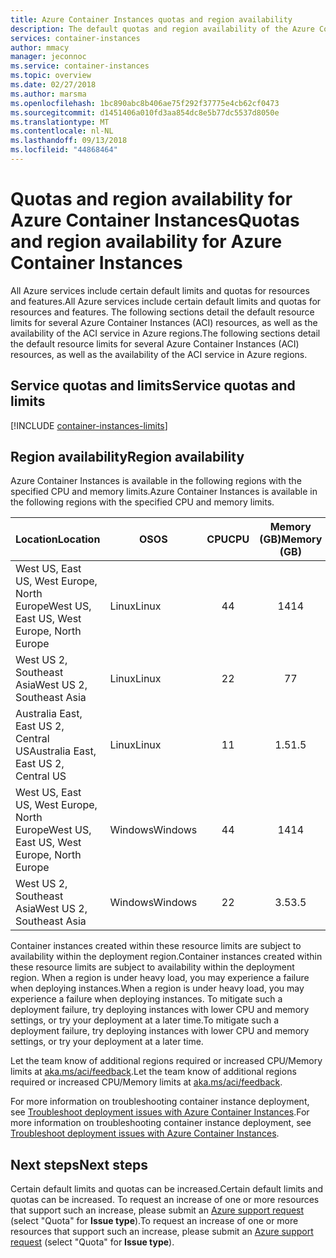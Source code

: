 ```yaml
---
title: Azure Container Instances quotas and region availability
description: The default quotas and region availability of the Azure Container Instances service.
services: container-instances
author: mmacy
manager: jeconnoc
ms.service: container-instances
ms.topic: overview
ms.date: 02/27/2018
ms.author: marsma
ms.openlocfilehash: 1bc890abc8b406ae75f292f37775e4cb62cf0473
ms.sourcegitcommit: d1451406a010fd3aa854dc8e5b77dc5537d8050e
ms.translationtype: MT
ms.contentlocale: nl-NL
ms.lasthandoff: 09/13/2018
ms.locfileid: "44868464"
---
```

# <a name="quotas-and-region-availability-for-azure-container-instances"></a><span data-ttu-id="04200-103">Quotas and region availability for Azure Container Instances</span><span class="sxs-lookup"><span data-stu-id="04200-103">Quotas and region availability for Azure Container Instances</span></span>

<span data-ttu-id="04200-104">All Azure services include certain default limits and quotas for resources and features.</span><span class="sxs-lookup"><span data-stu-id="04200-104">All Azure services include certain default limits and quotas for resources and features.</span></span> <span data-ttu-id="04200-105">The following sections detail the default resource limits for several Azure Container Instances (ACI) resources, as well as the availability of the ACI service in Azure regions.</span><span class="sxs-lookup"><span data-stu-id="04200-105">The following sections detail the default resource limits for several Azure Container Instances (ACI) resources, as well as the availability of the ACI service in Azure regions.</span></span>

## <a name="service-quotas-and-limits"></a><span data-ttu-id="04200-106">Service quotas and limits</span><span class="sxs-lookup"><span data-stu-id="04200-106">Service quotas and limits</span></span>

[!INCLUDE [container-instances-limits](../../includes/container-instances-limits.md)]

## <a name="region-availability"></a><span data-ttu-id="04200-107">Region availability</span><span class="sxs-lookup"><span data-stu-id="04200-107">Region availability</span></span>

<span data-ttu-id="04200-108">Azure Container Instances is available in the following regions with the specified CPU and memory limits.</span><span class="sxs-lookup"><span data-stu-id="04200-108">Azure Container Instances is available in the following regions with the specified CPU and memory limits.</span></span>

| <span data-ttu-id="04200-109">Location</span><span class="sxs-lookup"><span data-stu-id="04200-109">Location</span></span> | <span data-ttu-id="04200-110">OS</span><span class="sxs-lookup"><span data-stu-id="04200-110">OS</span></span> | <span data-ttu-id="04200-111">CPU</span><span class="sxs-lookup"><span data-stu-id="04200-111">CPU</span></span> | <span data-ttu-id="04200-112">Memory (GB)</span><span class="sxs-lookup"><span data-stu-id="04200-112">Memory (GB)</span></span> |
| -------- | -- | :---: | :-----------: |
| <span data-ttu-id="04200-113">West US, East US, West Europe, North Europe</span><span class="sxs-lookup"><span data-stu-id="04200-113">West US, East US, West Europe, North Europe</span></span> | <span data-ttu-id="04200-114">Linux</span><span class="sxs-lookup"><span data-stu-id="04200-114">Linux</span></span> | <span data-ttu-id="04200-115">4</span><span class="sxs-lookup"><span data-stu-id="04200-115">4</span></span> | <span data-ttu-id="04200-116">14</span><span class="sxs-lookup"><span data-stu-id="04200-116">14</span></span> |
| <span data-ttu-id="04200-117">West US 2, Southeast Asia</span><span class="sxs-lookup"><span data-stu-id="04200-117">West US 2, Southeast Asia</span></span> | <span data-ttu-id="04200-118">Linux</span><span class="sxs-lookup"><span data-stu-id="04200-118">Linux</span></span> | <span data-ttu-id="04200-119">2</span><span class="sxs-lookup"><span data-stu-id="04200-119">2</span></span> | <span data-ttu-id="04200-120">7</span><span class="sxs-lookup"><span data-stu-id="04200-120">7</span></span> |
| <span data-ttu-id="04200-121">Australia East, East US 2, Central US</span><span class="sxs-lookup"><span data-stu-id="04200-121">Australia East, East US 2, Central US</span></span> | <span data-ttu-id="04200-122">Linux</span><span class="sxs-lookup"><span data-stu-id="04200-122">Linux</span></span> | <span data-ttu-id="04200-123">1</span><span class="sxs-lookup"><span data-stu-id="04200-123">1</span></span> | <span data-ttu-id="04200-124">1.5</span><span class="sxs-lookup"><span data-stu-id="04200-124">1.5</span></span> |
| <span data-ttu-id="04200-125">West US, East US, West Europe, North Europe</span><span class="sxs-lookup"><span data-stu-id="04200-125">West US, East US, West Europe, North Europe</span></span> | <span data-ttu-id="04200-126">Windows</span><span class="sxs-lookup"><span data-stu-id="04200-126">Windows</span></span> | <span data-ttu-id="04200-127">4</span><span class="sxs-lookup"><span data-stu-id="04200-127">4</span></span> | <span data-ttu-id="04200-128">14</span><span class="sxs-lookup"><span data-stu-id="04200-128">14</span></span> |
| <span data-ttu-id="04200-129">West US 2, Southeast Asia</span><span class="sxs-lookup"><span data-stu-id="04200-129">West US 2, Southeast Asia</span></span> | <span data-ttu-id="04200-130">Windows</span><span class="sxs-lookup"><span data-stu-id="04200-130">Windows</span></span> | <span data-ttu-id="04200-131">2</span><span class="sxs-lookup"><span data-stu-id="04200-131">2</span></span> | <span data-ttu-id="04200-132">3.5</span><span class="sxs-lookup"><span data-stu-id="04200-132">3.5</span></span> |

<span data-ttu-id="04200-133">Container instances created within these resource limits are subject to availability within the deployment region.</span><span class="sxs-lookup"><span data-stu-id="04200-133">Container instances created within these resource limits are subject to availability within the deployment region.</span></span> <span data-ttu-id="04200-134">When a region is under heavy load, you may experience a failure when deploying instances.</span><span class="sxs-lookup"><span data-stu-id="04200-134">When a region is under heavy load, you may experience a failure when deploying instances.</span></span> <span data-ttu-id="04200-135">To mitigate such a deployment failure, try deploying instances with lower CPU and memory settings, or try your deployment at a later time.</span><span class="sxs-lookup"><span data-stu-id="04200-135">To mitigate such a deployment failure, try deploying instances with lower CPU and memory settings, or try your deployment at a later time.</span></span>

<span data-ttu-id="04200-136">Let the team know of additional regions required or increased CPU/Memory limits at [aka.ms/aci/feedback](https://aka.ms/aci/feedback).</span><span class="sxs-lookup"><span data-stu-id="04200-136">Let the team know of additional regions required or increased CPU/Memory limits at [aka.ms/aci/feedback](https://aka.ms/aci/feedback).</span></span>

<span data-ttu-id="04200-137">For more information on troubleshooting container instance deployment, see [Troubleshoot deployment issues with Azure Container Instances](container-instances-troubleshooting.md).</span><span class="sxs-lookup"><span data-stu-id="04200-137">For more information on troubleshooting container instance deployment, see [Troubleshoot deployment issues with Azure Container Instances](container-instances-troubleshooting.md).</span></span>

## <a name="next-steps"></a><span data-ttu-id="04200-138">Next steps</span><span class="sxs-lookup"><span data-stu-id="04200-138">Next steps</span></span>

<span data-ttu-id="04200-139">Certain default limits and quotas can be increased.</span><span class="sxs-lookup"><span data-stu-id="04200-139">Certain default limits and quotas can be increased.</span></span> <span data-ttu-id="04200-140">To request an increase of one or more resources that support such an increase, please submit an [Azure support request][azure-support] (select "Quota" for **Issue type**).</span><span class="sxs-lookup"><span data-stu-id="04200-140">To request an increase of one or more resources that support such an increase, please submit an [Azure support request][azure-support] (select "Quota" for **Issue type**).</span></span>

<!-- LINKS - External -->
[azure-support]: https://ms.portal.azure.com/#blade/Microsoft_Azure_Support/HelpAndSupportBlade/newsupportrequest
